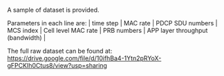 A sample of dataset is provided. 

Parameters in each line are:
| time step | MAC rate | PDCP SDU numbers | MCS index | Cell level MAC rate | PRB numbers | APP layer throughput (bandwidth) |

The full raw dataset can be found at: https://drive.google.com/file/d/10ifhBa4-1Ytn2pRYoX-gFPCKIh0Ctus8/view?usp=sharing

